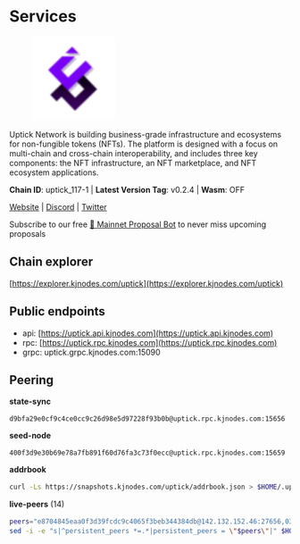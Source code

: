 # Services

<figure><img src="https://raw.githubusercontent.com/kj89/cosmos-images/main/logos/uptick.png" width="150" alt=""><figcaption></figcaption></figure>

Uptick Network is building business-grade infrastructure and  ecosystems for non-fungible tokens (NFTs). The platform is  designed with a focus on multi-chain and cross-chain interoperability,  and includes three key components: the NFT infrastructure, an NFT  marketplace, and NFT ecosystem applications.

**Chain ID**: uptick_117-1 | **Latest Version Tag**: v0.2.4 | **Wasm**: OFF

[Website](https://uptick.network) | [Discord](https://discord.gg/UzeHS7fu5H) | [Twitter](https://twitter.com/uptickproject)



Subscribe to our free [🤖 Mainnet Proposal Bot](https://t.me/kjnodes_proposal_bot) to never miss upcoming proposals


## Chain explorer
[https://explorer.kjnodes.com/uptick](https://explorer.kjnodes.com/uptick)

## Public endpoints

* api: [https://uptick.api.kjnodes.com](https://uptick.api.kjnodes.com)
* rpc: [https://uptick.rpc.kjnodes.com](https://uptick.rpc.kjnodes.com)
* grpc: uptick.grpc.kjnodes.com:15090

## Peering

**state-sync**

```text
d9bfa29e0cf9c4ce0cc9c26d98e5d97228f93b0b@uptick.rpc.kjnodes.com:15656
```

**seed-node**

```text
400f3d9e30b69e78a7fb891f60d76fa3c73f0ecc@uptick.rpc.kjnodes.com:15659
```

**addrbook**
```bash
curl -Ls https://snapshots.kjnodes.com/uptick/addrbook.json > $HOME/.uptickd/config/addrbook.json
```

**live-peers** (14)
```bash
peers="e8704845eaa0f3d39fcdc9c4065f3beb344384db@142.132.152.46:27656,038aca614e49ec4e5e3a06c875976a94c478cb09@65.108.195.29:21656,d9bfa29e0cf9c4ce0cc9c26d98e5d97228f93b0b@65.109.88.38:15656,0b730506f313e19ae3b7d2815a33558ecefec066@45.85.147.42:17656,12a02a775eb43f3f0becce037ae4403b3ae4b43d@94.130.16.254:56656,e88413ee7153be8a9053165a60ad55492a8e300a@65.109.94.250:29656,6ba2d2664d0398fee52c08b13d6592fce4ee56ad@144.126.140.255:15656,34d86f3a8dfce7d8b615563c587433c65792f104@185.219.142.221:15656,b45ee634889abf61c7212b03dbddb853a8a3bc09@185.48.24.112:15656,81ccbba5cba98cf89bcca74f271380b53afed4c4@154.26.130.207:27656,03d4bd74d72794fefc260008943d48dc502b7518@65.108.232.168:34656,ed3b757ceede1b7b100cdbaf98d46eb5eecad72e@51.178.76.46:26656,8ecd3260a19d2b112f6a84e0c091640744ec40c5@185.165.241.20:26656,7093d04fe734c0210168c200ffdf2a2ff2f544cc@65.108.6.45:60956"
sed -i -e "s|^persistent_peers *=.*|persistent_peers = \"$peers\"|" $HOME/.uptickd/config/config.toml
```
